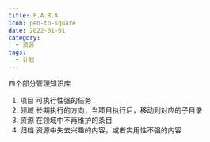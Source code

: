 ```yaml
---
title: P.A.R.A
icon: pen-to-square
date: 2022-01-01
category:
  - 资源
tags:
  - 计划
---
```

四个部分管理知识库
1. 项目
   可执行性强的任务
2. 领域
   长期执行的方向，当项目执行后，移动到对应的子目录
3.  资源
   在领域中不再维护的条目
4. 归档
   资源中失去兴趣的内容，或者实用性不强的内容